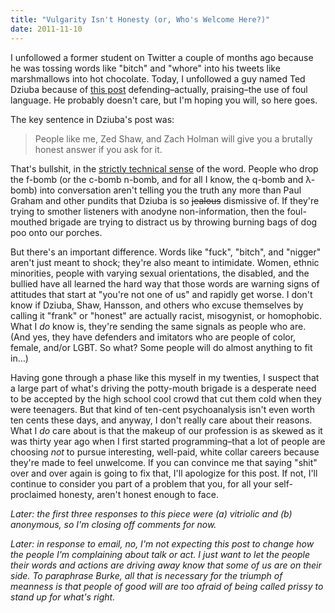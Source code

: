 ```yaml
---
title: "Vulgarity Isn't Honesty (or, Who's Welcome Here?)"
date: 2011-11-10
---
```

I unfollowed a former student on Twitter a couple of months ago because he was tossing words like "bitch" and "whore" into his tweets like marshmallows into hot chocolate. Today, I unfollowed a guy named Ted Dziuba because of <a href="http://teddziuba.com/2011/11/dirty-words.html">this post</a> defending–actually, praising–the use of foul language. He probably doesn't care, but I'm hoping you will, so here goes.

The key sentence in Dziuba's post was:
<blockquote>People like me, Zed Shaw, and Zach Holman will give you a brutally honest answer if you ask for it.</blockquote>
That's bullshit, in the <a href="http://www.amazon.com/Bullshit-Harry-G-Frankfurt/dp/0691122946">strictly technical sense</a> of the word. People who drop the f-bomb (or the c-bomb n-bomb, and for all I know, the q-bomb and λ-bomb) into conversation aren't telling you the truth any more than Paul Graham and other pundits that Dziuba is so <span style="text-decoration: line-through;">jealous</span> dismissive of. If they're trying to smother listeners with anodyne non-information, then the foul-mouthed brigade are trying to distract us by throwing burning bags of dog poo onto our porches.

But there's an important difference. Words like "fuck", "bitch", and "nigger" aren't just meant to shock; they're also meant to intimidate. Women, ethnic minorities, people with varying sexual orientations, the disabled, and the bullied have all learned the hard way that those words are warning signs of attitudes that start at "you're not one of us" and rapidly get worse. I don't know if Dziuba, Shaw, Hansson, and others who excuse themselves by calling it "frank" or "honest" are actually racist, misogynist, or homophobic. What I <em>do</em> know is, they're sending the same signals as people who are. (And yes, they have defenders and imitators who are people of color, female, and/or LGBT. So what? Some people will do almost anything to fit in…)

Having gone through a phase like this myself in my twenties, I suspect that a large part of what's driving the potty-mouth brigade is a desperate need to be accepted by the high school cool crowd that cut them cold when they were teenagers. But that kind of ten-cent psychoanalysis isn't even worth ten cents these days, and anyway, I don't really care about their reasons. What I <em>do</em> care about is that the makeup of our profession is as skewed as it was thirty year ago when I first started programming–that a lot of people are choosing <em>not</em> to pursue interesting, well-paid, white collar careers because they're made to feel unwelcome. If you can convince me that saying "shit" over and over again is going to fix that, I'll apologize for this post. If not, I'll continue to consider you part of a problem that you, for all your self-proclaimed honesty, aren't honest enough to face.

<em>Later: the first three responses to this piece were (a) vitriolic and (b) anonymous, so I'm closing off comments for now.</em>

<em>Later: in response to email, no, I'm not expecting this post to change how the people I'm complaining about talk or act. I just want to let the people their words and actions are driving away know that some of us are on their side. To paraphrase Burke, all that is necessary for the triumph of meanness is that people of good will are too afraid of being called prissy to stand up for what's right.</em>
